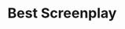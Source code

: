 ---
title: "Best Screenplay"
edition: 2017
winner: Aaron Sorkin
kind: "technical"
film: mollys-game.md
image: https://m.media-amazon.com/images/M/MV5BMTYzNjczMTkyM15BMl5BanBnXkFtZTgwODcyMzIyMzI@._V1_FMjpg_UX1280_.jpg
type: award
weight: 3
---